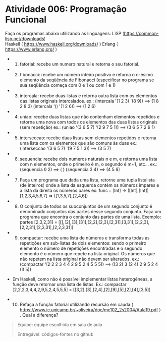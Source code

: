 # Atividade 006: Programação Funcional
Faça os programas abaixo utilizando as linguagens:
LISP (https://common-lisp.net/downloads) <br/>
Haskell ( https://www.haskell.org/downloads/ )
Erlang ( https://www.erlang.org/ )


- 1. fatorial: recebe um numero natural e retorna o seu fatorial.


- 2. fibonacci: recebe um número inteiro positivo e retorna o n-ésimo elemento da seqüência de Fibonacci (especificar no programa se sua seqüência começa com 0 e 1 ou com 1 e 1)


- 3. intercala: recebe duas listas e retorna outra lista com os elementos das listas originais intercalados. ex.:
(intercala '(1 2 3) '(8 9)) ==> (1 8 2 8 3)
(intercala '() '(1 2 6)) ==> (1 2 6)


- 4. uniao: recebe duas listas que não contenham elementos repetidos e retorna uma nova com todos os elementos das duas listas originais (sem repetição)
ex.:
(uniao '(3 6 5 7) '(2 9 7 5 1)) ==> (3 6 5 7 2 9 1)


- 5. interseccao: recebe duas listas sem elementos repetidos e retorna uma lista com os elementos que são comuns às duas
ex.:
(interseccao '(3 6 5 7) '(9 7 5 1 3)) ==> (3 5 7)


- 6. sequencia: recebe dois numeros naturais n e m, e retorna uma lista com n elementos, onde o primeiro é m, o segundo é m+1, etc...
ex.:
(sequencia 0 2) ==> ( ) (sequencia 3 4) ==> (4 5 6)


- 7. Faça um programa que dada uma lista, retorne uma tupla listalista (de inteiros) onde a lista da esquerda contém os números impares e a lista da direita os números pares
ex:
func :: [Int] -> ([Int],[Int])
[1,2,3,4,5,6,7] => ([1,3,5,7],[2,4,6])


- 8. O conjunto de todos os subconjuntos de um segundo conjunto é denominado conjuntos das partes desse segundo conjunto. Faça um programa que encontra o conjunto das partes de uma lista. Exemplo:
partes [2,3,2,31] = [[],[2],[3],[31],[2,2],[2,3],[2,31],[3,31],[2,2,3],[2,2,31],[2,3,31],[2,2,3,31]] 


- 9. compactar: recebe uma lista de números e transforma todas as repetições em sub-listas de dois elementos: sendo o primeiro elemento o número de repetições encontradas e o segundo elemento é o número que repete na lista original. Os números que não repetem na lista original não devem ser alterados.
ex.:
(compactar '(2 2 2 3 4 4 2 9 5 2 4 5 5 5)) ==> ((3 2) 3 (2 4) 2 9 5 2 4 (3 5))


- Em Haskell, como não é possível implementar listas heterogêneas, a função deve retornar uma lista de listas. 
Ex.: compactar [2,2,2,3,4,4,2,9,5,2,4,5,5,5] = [[3,2],[3],[2,4],[2],[9],[5],[2],[4],[3,5]]


- 10. Refaça a função fatorial utilizando recursão em cauda ( https://www.ic.unicamp.br/~oliveira/doc/mc102_2s2004/Aula19.pdf ) . Qual a diferença?


> Equipe: equipe escolhida em sala de aula
> 
> Entregável: códigos-fontes no github
